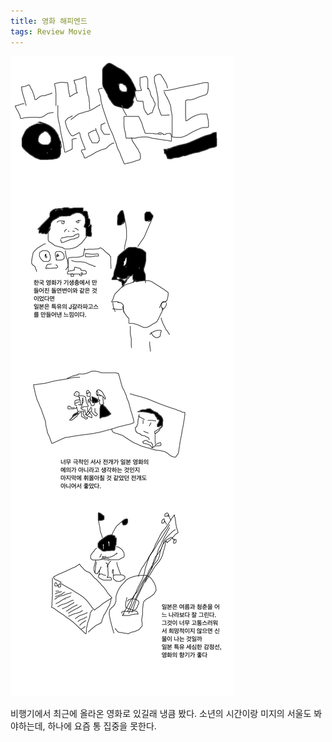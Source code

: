 ```yaml
---
title: 영화 해피엔드
tags: Review Movie
---
```

![image](/assets/images/250921_해피엔드.png)

비행기에서 최근에 올라온 영화로 있길래 냉큼 봤다. 소년의 시간이랑 미지의 서울도 봐야하는데, 하나에 요즘 통 집중을 못한다.